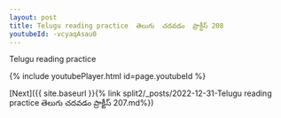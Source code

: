 ```yaml
---
layout: post
title: Telugu reading practice  తెలుగు  చదవడం  ప్రాక్టీస్ 208
youtubeId: -vcyaqAsau0
---
```

 
 
Telugu reading practice
 
 
 
 
 


{% include youtubePlayer.html id=page.youtubeId %}
 
[Next]({{ site.baseurl }}{% link  split2/_posts/2022-12-31-Telugu reading practice  తెలుగు  చదవడం  ప్రాక్టీస్ 207.md%})
 
